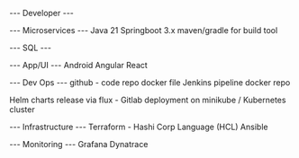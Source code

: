 


--- Developer ---

--- Microservices ---
Java 21
Springboot 3.x
maven/gradle for build tool

--- SQL ---

--- App/UI ---
Android
Angular
React

--- Dev Ops ---
github - code repo
docker file
Jenkins pipeline
docker repo

Helm charts
release via flux - Gitlab
deployment on minikube / Kubernetes cluster

--- Infrastructure ---
Terraform - Hashi Corp Language (HCL)
Ansible

--- Monitoring ---
Grafana
Dynatrace




